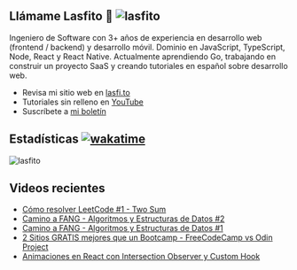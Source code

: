 
## Llámame Lasfito 👋 <img src="https://komarev.com/ghpvc/?username=lasfito&label=Profile%20views&color=0e75b6&style=flat" alt="lasfito" /> 

Ingeniero de Software con 3+ años de experiencia en desarrollo web (frontend / backend) y desarrollo móvil. Dominio en JavaScript, TypeScript, Node, React y React Native. Actualmente aprendiendo Go, trabajando en construir un proyecto SaaS y creando tutoriales en español sobre desarrollo web.

  - Revisa mi sitio web en [lasfi.to](https://lasfi.to)
  - Tutoriales sin relleno en [YouTube](https://www.youtube.com/channel/UCwfeUZwjfNsIFqFURiqkLSw)
  - Suscríbete a <a href="http://lasfi.to/1-2-3/"  target="_blank"> mi boletín </a>
   

## Estadísticas [![wakatime](https://wakatime.com/badge/user/5f64052e-88c6-4b16-a87a-e9f52142e69a.svg)](https://wakatime.com/@5f64052e-88c6-4b16-a87a-e9f52142e69a)


<img align="center" src="https://github-readme-stats.vercel.app/api/top-langs?username=lasfito&show_icons=true&locale=es&layout=compact&langs_count=4&theme=nord&custom_title=Stack+según+GitHub" alt="lasfito" /> 

## Videos recientes
<!-- BLOG-POST-LIST:START -->
- [Cómo resolver LeetCode #1 - Two Sum](https://www.youtube.com/watch?v=uNUBpoU6izY)
- [Camino a FANG - Algoritmos y Estructuras de Datos #2](https://www.youtube.com/watch?v=qkzMxRAnCQA)
- [Camino a FANG - Algoritmos y Estructuras de Datos #1](https://www.youtube.com/watch?v=lXwjeO4HDdg)
- [2 Sitios GRATIS mejores que un Bootcamp - FreeCodeCamp vs Odin Project](https://www.youtube.com/watch?v=5oZQqcag13U)
- [Animaciones en React con Intersection Observer y Custom Hook](https://www.youtube.com/watch?v=2AMdK8yHvX0)
<!-- BLOG-POST-LIST:END -->











  
